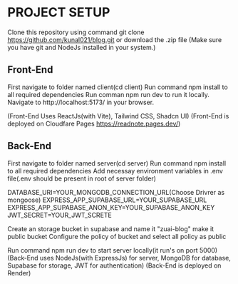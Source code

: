 # PROJECT SETUP

Clone this repository using command git clone https://github.com/kunal021/blog.git or download the .zip file
(Make sure you have git and NodeJs installed in your system.)

## Front-End

First navigate to folder named client(cd client)
Run command npm install to all required dependencies
Run comman npm run dev to run it locally. Navigate to http://localhost:5173/ in your browser.

(Front-End Uses ReactJs(with Vite), Tailwind CSS, Shadcn UI)
(Front-End is deployed on Cloudfare Pages https://readnote.pages.dev/)

## Back-End

First navigate to folder named server(cd server)
Run command npm install to all required dependencies
Add necessay environment variables in .env file(.env should be present in root of server folder)

DATABASE_URI=YOUR_MONGODB_CONNECTION_URL(Choose Drivrer as mongoose)
EXPRESS_APP_SUPABASE_URL=YOUR_SUPABASE_URL
EXPRESS_APP_SUPABASE_ANON_KEY=YOUR_SUPABASE_ANON_KEY  
JWT_SECRET=YOUR_JWT_SCRETE

Create an storage bucket in supabase and name it "zuai-blog" make it public bucket
Configure the policy of bucket and select all policy as public

Run command npm run dev to start server locally(it run's on port 5000)
(Back-End uses NodeJs(with ExpressJs) for server, MongoDB for database, Supabase for storage, JWT for authentication)
(Back-End is deployed on Render)
